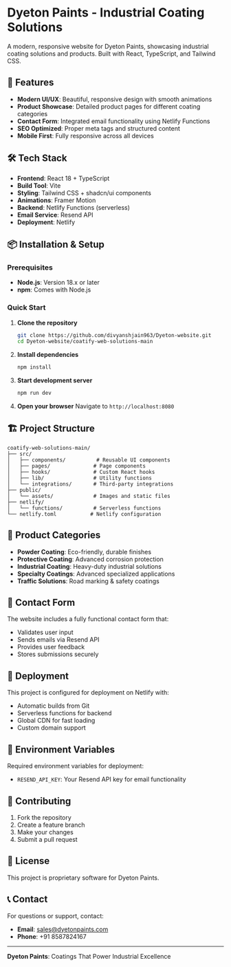 # Dyeton Paints - Industrial Coating Solutions

A modern, responsive website for Dyeton Paints, showcasing industrial coating solutions and products. Built with React, TypeScript, and Tailwind CSS.

## 🚀 Features

- **Modern UI/UX**: Beautiful, responsive design with smooth animations
- **Product Showcase**: Detailed product pages for different coating categories
- **Contact Form**: Integrated email functionality using Netlify Functions
- **SEO Optimized**: Proper meta tags and structured content
- **Mobile First**: Fully responsive across all devices

## 🛠️ Tech Stack

- **Frontend**: React 18 + TypeScript
- **Build Tool**: Vite
- **Styling**: Tailwind CSS + shadcn/ui components
- **Animations**: Framer Motion
- **Backend**: Netlify Functions (serverless)
- **Email Service**: Resend API
- **Deployment**: Netlify

## 📦 Installation & Setup

### Prerequisites

- **Node.js**: Version 18.x or later
- **npm**: Comes with Node.js

### Quick Start

1. **Clone the repository**
   ```bash
   git clone https://github.com/divyanshjain963/Dyeton-website.git
   cd Dyeton-website/coatify-web-solutions-main
   ```

2. **Install dependencies**
   ```bash
   npm install
   ```

3. **Start development server**
   ```bash
   npm run dev
   ```

4. **Open your browser**
   Navigate to `http://localhost:8080`

## 🏗️ Project Structure

```
coatify-web-solutions-main/
├── src/
│   ├── components/          # Reusable UI components
│   ├── pages/              # Page components
│   ├── hooks/              # Custom React hooks
│   ├── lib/                # Utility functions
│   └── integrations/       # Third-party integrations
├── public/
│   └── assets/             # Images and static files
├── netlify/
│   └── functions/          # Serverless functions
└── netlify.toml           # Netlify configuration
```

## 🎨 Product Categories

- **Powder Coating**: Eco-friendly, durable finishes
- **Protective Coating**: Advanced corrosion protection
- **Industrial Coating**: Heavy-duty industrial solutions
- **Specialty Coatings**: Advanced specialized applications
- **Traffic Solutions**: Road marking & safety coatings

## 📧 Contact Form

The website includes a fully functional contact form that:
- Validates user input
- Sends emails via Resend API
- Provides user feedback
- Stores submissions securely

## 🚀 Deployment

This project is configured for deployment on Netlify with:
- Automatic builds from Git
- Serverless functions for backend
- Global CDN for fast loading
- Custom domain support

## 📝 Environment Variables

Required environment variables for deployment:
- `RESEND_API_KEY`: Your Resend API key for email functionality

## 🤝 Contributing

1. Fork the repository
2. Create a feature branch
3. Make your changes
4. Submit a pull request

## 📄 License

This project is proprietary software for Dyeton Paints.

## 📞 Contact

For questions or support, contact:
- **Email**: sales@dyetonpaints.com
- **Phone**: +91 8587824167

---

**Dyeton Paints**: Coatings That Power Industrial Excellence
